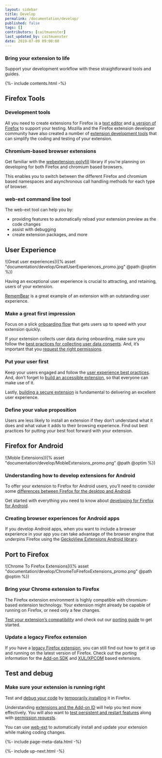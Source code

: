 ```yaml
---
layout: sidebar
title: Develop
permalink: /documentation/develop/
published: false
tags: []
contributors: [caitmuenster]
last_updated_by: caitmuenster
date: 2019-07-09 09:00:00
---
```


<!-- Overview Page Hero Banner -->

<section class="overview-hero" style="background-image: url({% asset "develop-overview-hero-bg.jpg" @optim @path %});">
<div class="module">
<article class="module-content grid-x grid-padding-x">
<div class="cell small-12">
<div class="overview-hero-description" markdown="1">

# Bring your extension to life

Support your development workflow with these straightforward tools and guides.

</div>
<div class="overview-hero-cta"></div>
</div>
</article>
</div>
</section>

<!-- END: Overview Page Hero Banner -->

<!-- Section 1: Single Column Body Module -->

<section id="firefox-tools" class="module">
<aside class="module-aside table-of-contents">

{%- include contents.html -%}

</aside>
<article class="module-content grid-x grid-padding-x">
<div class="cell small-12" markdown="1">

## Firefox Tools

### Development tools

All you need to create extensions for Firefox is a [text editor](https://developer.mozilla.org/en-US/docs/Learn/Common_questions/Available_text_editors) and [a version of Firefox](https://developer.mozilla.org/en-US/docs/Mozilla/Add-ons/WebExtensions/Choose_a_Firefox_version_for_web_extension_develop) to support your testing. Mozilla and the Firefox extension developer community have also created a number of [extension development tools](https://developer.mozilla.org/en-US/docs/Mozilla/Add-ons/WebExtensions/Development_Tools) that can simplify the coding and testing of your extension.

### Chromium-based browser extensions

Get familiar with the [webextension-polyfill](https://github.com/mozilla/webextension-polyfill) library if you’re planning on developing for both Firefox and chromium based browsers.

This enables you to switch between the different Firefox and chromium based namespaces and asynchronous call handling methods for each type of browser.

### web-ext command line tool

The web-ext tool can help you by:

- providing features to automatically reload your extension preview as the code changes
- assist with debugging
- create extension packages, and more

</div>
</article>
</section>

<!-- END: Section 1: Single Column Body Module -->

<!-- Section 2 -->

<section id="user-experience">

<!-- Single Column Body Module -->

<section class="module">
<article class="module-content grid-x grid-padding-x">
<div class="cell small-12" markdown="1">

## User Experience

</div>
</article>
</section>

<!-- END: Single Column Body Module -->

<!-- Two Column Body Module -->

<section class="module">
<article class="module-content grid-x grid-padding-x align-middle">
<div class="cell small-12 medium-6" markdown="1">

![Great user experiences]({% asset "documentation/develop/GreatUserExperiences_promo.jpg" @path @optim %})

</div>
<div class="cell small-12 medium-6" markdown="1">

Having an exceptional user experience is crucial to attracting, and retaining, users of your extension.

[RememBear](https://addons.mozilla.org/firefox/addon/remembear-app/) is a great example of an extension with an outstanding user experience.

</div>
</article>
</section>

<!-- END: Two Column Body Module -->

<!-- Single Column Body Module -->

<section class="module">
<article class="module-content grid-x grid-padding-x">
<div class="cell small-12" markdown="1">

### Make a great first impression

Focus on a slick [onboarding flow](https://developer.mozilla.org/en-US/docs/Mozilla/Add-ons/WebExtensions/onboarding_upboarding_offboarding_best_practices) that gets users up to speed with your extension quickly.

If your extension collects user data during onboarding, make sure you follow the [best practices for collecting user data consents](https://developer.mozilla.org/en-US/docs/Mozilla/Add-ons/WebExtensions/Prompt_users_for_data_and_privacy_consents). And, it’s important that you [request the right permissions](https://developer.mozilla.org/en-US/docs/Mozilla/Add-ons/WebExtensions/Request_the_right_permissions).

### Put your user first

Keep your users engaged and follow the [user experience best practices](https://developer.mozilla.org/en-US/docs/Mozilla/Add-ons/WebExtensions/User_experience_best_practices). And, don’t forget to [build an accessible extension](https://trello.com/c/ez7X6Qy2/129-accessibility-for-extensions), so that everyone can make use of it.

Lastly, [building a secure extension](https://developer.mozilla.org/en-US/docs/Mozilla/Add-ons/WebExtensions/Security_best_practices) is fundamental to delivering an excellent user experience.

### Define your value proposition

Users are less likely to install an extension if they don’t understand what it does and what value it adds to their browsing experience.
Find out best practices for putting your best foot forward with your extension.

</div>
</article>
</section>

<!-- END: Single Column Body Module -->

</section>

<!-- END: Section 2 -->

<!-- Section 3 -->

<section id="firefox-for-android">

<!-- Single Column Body Module -->

<section class="module">
<article class="module-content grid-x grid-padding-x">
<div class="cell small-12" markdown="1">

## Firefox for Android

</div>
</article>
</section>

<!-- END: Single Column Body Module -->

<!-- Two Column Body Module -->

<section class="module">
<article class="module-content grid-x grid-padding-x align-middle">
<div class="cell small-12 medium-6 medium-order-2" markdown="1">

![Moble Extensions]({% asset "documentation/develop/MobleExtensions_promo.png" @path @optim %})

</div>
<div class="cell small-12 medium-6" markdown="1">

### Understanding how to develop extensions for Android

To offer your extension to Firefox for Android users, you’ll need to consider some [differences between Firefox for the desktop and Android](https://developer.mozilla.org/en-US/docs/Mozilla/Add-ons/WebExtensions/Differences_between_desktop_and_Android).

Get started with everything you need to know about [developing for Firefox for Android](https://developer.mozilla.org/en-US/docs/Mozilla/Add-ons/WebExtensions/Developing_WebExtensions_for_Firefox_for_Android).

</div>
</article>
</section>

<!-- END: Two Column Body Module -->

<!-- Single Column Body Module -->

<section class="module">
<article class="module-content grid-x grid-padding-x">
<div class="cell small-12" markdown="1">

### Creating browser experiences for Android apps

If you develop Android apps, when you want to include a browser experience in your app you can take advantage of the browser engine that underpins Firefox using the [GeckoView Extensions Android library](https://github.com/mozilla/geckoview).

</div>
</article>
</section>

<!-- END: Single Column Body Module -->

</section>

<!-- END: Section 3 -->

<!-- Section 4 -->

<section id="port-to-firefox">

<!-- Single Column Body Module -->

<section class="module">
<article class="module-content grid-x grid-padding-x">
<div class="cell small-12" markdown="1">

## Port to Firefox

</div>
</article>
</section>

<!-- END: Single Column Body Module -->

<!-- Two Column Body Module -->

<section class="module">
<article class="module-content grid-x grid-padding-x align-middle">
<div class="cell small-12 medium-6 medium-order-2" markdown="1">

![Chrome To Firefox Extensions]({% asset "documentation/develop/ChromeToFirefoxExtensions_promo.png" @path @optim %})

</div>
<div class="cell small-12 medium-6" markdown="1">

### Bring your Chrome extension to Firefox

The Firefox extension environment is highly compatible with chromium-based extension technology. Your extension might already be capable of running on Firefox, or need only a few changes.

[Test your extension’s compatibility](https://www.extensiontest.com/) and check out our [porting guide](https://developer.mozilla.org/docs/Mozilla/Add-ons/WebExtensions/Porting_a_Google_Chrome_extension) to get started.

</div>
</article>
</section>

<!-- END: Two Column Body Module -->

<!-- Single Column Body Module -->

<section class="module">
<article class="module-content grid-x grid-padding-x">
<div class="cell small-12" markdown="1">

### Update a legacy Firefox extension

If you have a [legacy Firefox extension](https://developer.mozilla.org/en-US/docs/Mozilla/Add-ons/WebExtensions/Porting_a_legacy_Firefox_add-on), you can still find out how to get it up and running on the latest version of Firefox. Check out the porting information for the [Add-on SDK](https://developer.mozilla.org/en-US/docs/Mozilla/Add-ons/WebExtensions/Comparison_with_the_Add-on_SDK) and [XUL/XPCOM](https://developer.mozilla.org/en-US/docs/Mozilla/Add-ons/WebExtensions/Comparison_with_XUL_XPCOM_extensions) based extensions.

</div>
</article>
</section>

<!-- END: Single Column Body Module -->

</section>

<!-- END: Section 4 -->

<!-- Section 5 -->

<section id="test-and-debug">

<!-- Single Column Body Module -->

<section class="module">
<article class="module-content grid-x grid-padding-x">
<div class="cell small-12" markdown="1">

## Test and debug

### Make sure your extension is running right

Test and [debug your code](https://developer.mozilla.org/en-US/docs/Mozilla/Add-ons/WebExtensions/Debugging) by [temporarily installing](https://developer.mozilla.org/en-US/docs/Mozilla/Add-ons/WebExtensions/Temporary_Installation_in_Firefox) it in Firefox.

Understanding [extensions and the Add-on ID](https://developer.mozilla.org/en-US/docs/Mozilla/Add-ons/WebExtensions/WebExtensions_and_the_Add-on_ID) will help you test more effectively. You will also want to [test persistent and restart features](https://developer.mozilla.org/en-US/docs/Mozilla/Add-ons/WebExtensions/Testing_persistent_and_restart_features) along with [permission requests](https://developer.mozilla.org/en-US/docs/Mozilla/Add-ons/WebExtensions/Test_permission_requests).

You can use [web-ext](https://developer.mozilla.org/en-US/docs/Mozilla/Add-ons/WebExtensions/Getting_started_with_web-ext) to automatically install and update your extension while making coding changes.

</div>
</article>
</section>

<!-- END: Single Column Body Module -->

</section>

<!-- END: Section 5 -->

<!-- Meta Data -->

{%- include page-meta-data.html -%}

<!-- END: Meta Data -->

<!-- Up Next -->

{%- include up-next.html -%}

<!-- END: Up Next -->
